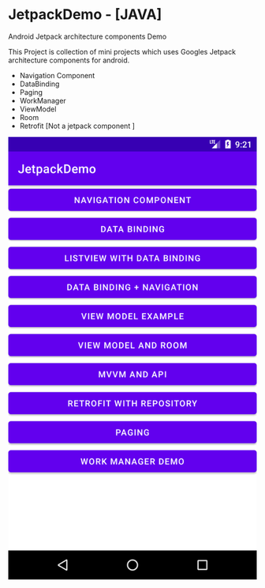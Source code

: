 # JetpackDemo - [JAVA]
Android Jetpack architecture components Demo

This Project is collection of mini projects which uses Googles Jetpack architecture components  for android.

* Navigation Component
* DataBinding
* Paging
* WorkManager
* ViewModel
* Room
* Retrofit [Not a jetpack component ]

![alt text](https://github.com/pravindesai/JetpackDemo/blob/master/app/src/main/res/drawable/screenshot.png)
